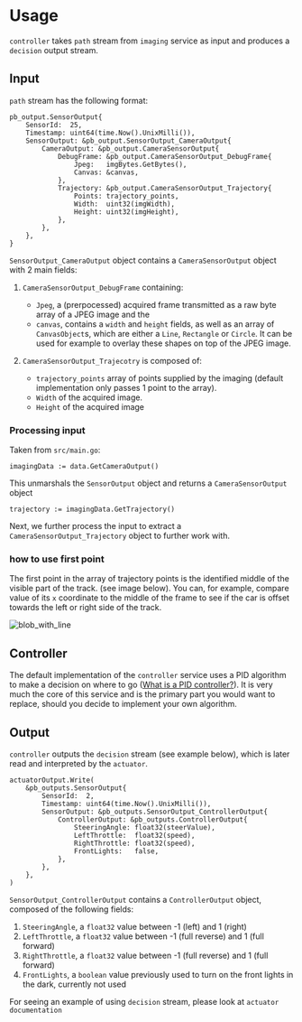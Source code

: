 # Usage

`controller` takes `path` stream from `imaging` service as input and produces a `decision` output stream. 

## Input

`path` stream has the following format:
```
pb_output.SensorOutput{
    SensorId:  25,
    Timestamp: uint64(time.Now().UnixMilli()),
    SensorOutput: &pb_output.SensorOutput_CameraOutput{
        CameraOutput: &pb_output.CameraSensorOutput{
            DebugFrame: &pb_output.CameraSensorOutput_DebugFrame{
                Jpeg:   imgBytes.GetBytes(),
                Canvas: &canvas,
            },
            Trajectory: &pb_output.CameraSensorOutput_Trajectory{
                Points: trajectory_points,
                Width:  uint32(imgWidth),
                Height: uint32(imgHeight),
            },
        },
    },
}
```

`SensorOutput_CameraOutput` object contains a `CameraSensorOutput` object with 2 main fields:
1. `CameraSensorOutput_DebugFrame` containing:
    -  `Jpeg`, a (prerpocessed) acquired frame transmitted as a raw byte array of a JPEG image and the 
    - `canvas`, contains a `width` and `height` fields, as well as an array of `CanvasObject`s, which are either a `Line`, `Rectangle` or `Circle`. It can be used for example to overlay these shapes on top of the JPEG image. 

2. `CameraSensorOutput_Trajecotry` is composed of:
    - `trajectory_points` array of points supplied by the imaging (default implementation only passes 1 point to the array). 
    - `Width` of the acquired image. 
    - `Height` of the acquired image

### Processing input

Taken from `src/main.go`: 
```
imagingData := data.GetCameraOutput()
```
This unmarshals the `SensorOutput` object and returns a `CameraSensorOutput` object


```
trajectory := imagingData.GetTrajectory()
```
Next, we further process the input to extract a `CameraSensorOutput_Trajectory` object to further work with.

### how to use first point

The first point in the array of trajectory points is the identified middle of the visible part of the track. (see image below). You can, for example, compare value of its `x` coordinate to the middle of the frame to see if the car is offset towards the left or right side of the track.

![blob_with_line](https://github.com/user-attachments/assets/6422e01d-f1f1-4e45-9493-b642b90b4adc)

## Controller

The default implementation of the `controller` service uses a PID algorithm to make a decision on where to go ([What is a PID controller?](https://en.wikipedia.org/wiki/Proportional–integral–derivative_controller)). It is very much the core of this service and is the primary part you would want to replace, should you decide to implement your own algorithm.

## Output

`controller` outputs the `decision` stream (see example below), which is later read and interpreted by the `actuator`.

```
actuatorOutput.Write(
    &pb_outputs.SensorOutput{
        SensorId:  2,
        Timestamp: uint64(time.Now().UnixMilli()),
        SensorOutput: &pb_outputs.SensorOutput_ControllerOutput{
            ControllerOutput: &pb_outputs.ControllerOutput{
                SteeringAngle: float32(steerValue),
                LeftThrottle:  float32(speed),
                RightThrottle: float32(speed),
                FrontLights:   false,
            },
        },
    },
)
```

`SensorOutput_ControllerOutput` contains a `ControllerOutput` object, composed of the following fields:

1. `SteeringAngle`, a `float32` value between -1 (left) and 1 (right)
2. `LeftThrottle`, a `float32` value between -1 (full reverse) and 1 (full forward)
3. `RightThrottle`, a `float32` value between -1 (full reverse) and 1 (full forward)
4. `FrontLights`, a `boolean` value previously used to turn on the front lights in the dark, currently not used

For seeing an example of using `decision` stream, please look at `actuator documentation`